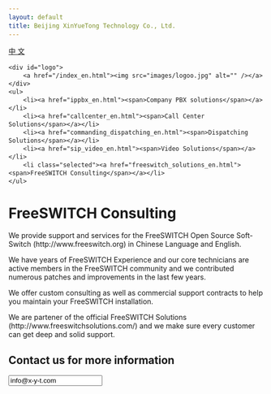 ```yaml
---
layout: default
title: Beijing XinYueTong Technology Co., Ltd.
---
```


<div id="header_en">
    <div id="lang">
        <a href="/">中&nbsp;文</a>
    </div>

    <div id="logo">
        <a href="/index_en.html"><img src="images/logoo.jpg" alt="" /></a>
    </div>
    <ul>
        <li><a href="ippbx_en.html"><span>Company PBX solutions</span></a></li>
        <li><a href="callcenter_en.html"><span>Call Center Solutions</span></a></li>
        <li><a href="commanding_dispatching_en.html"><span>Dispatching Solutions</span></a></li>
        <li><a href="sip_video_en.html"><span>Video Solutions</span></a></li>
        <li class="selected"><a href="freeswitch_solutions_en.html"><span>FreeSWITCH Consulting</span></a></li>
    </ul>
</div>


<div id="body">
    <div class="about">
        <h1>FreeSWITCH Consulting</h1>
        <div>
            <p>
		We provide support and services for the FreeSWITCH Open Source Soft-Switch (http://www.freeswitch.org) in Chinese Language and English.
            </p>
            <p>
		We have years of FreeSWITCH Experience and our core technicians are active members in the FreeSWITCH community and we contributed numerous patches and improvements in the last few years.
            </p>
            <p>
                We offer custom consulting as well as commercial support contracts to help you maintain your FreeSWITCH installation.
            </p>
            <p>
                We are partener of the official FreeSWITCH Solutions (http://www.freeswitchsolutions.com/) and we make sure every customer can get deep and solid support.
            </p>
        </div>
        <div>
            <h2>Contact us for more information</h2>
            <p><input readonly value="info@x-y-t.com"></input></p>
        </div>
    </div>
</div>
